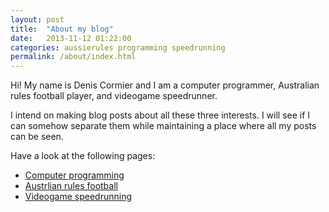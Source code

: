 ```yaml
---
layout: post
title:  "About my blog"
date:   2013-11-12 01:22:00
categories: aussierules programming speedrunning
permalink: /about/index.html
---
```


Hi! My name is Denis Cormier and I am a computer programmer, Australian rules
football player, and videogame speedrunner.

I intend on making blog posts about all these three interests. I will see if I
can somehow separate them while maintaining a place where all my posts can be
seen.

Have a look at the following pages:

- [Computer programming](http://deniscormier.github.io/programming)
- [Austrlian rules football](http://deniscormier.github.io/aussierules)
- [Videogame speedrunning](http://deniscormier.github.io/speedrunning)
